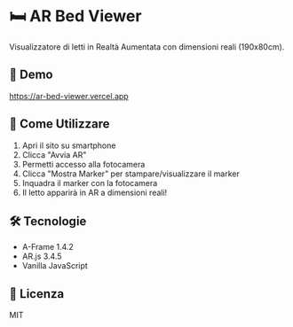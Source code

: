 # 🛏️ AR Bed Viewer

Visualizzatore di letti in Realtà Aumentata con dimensioni reali (190x80cm).

## 🚀 Demo
https://ar-bed-viewer.vercel.app

## 📱 Come Utilizzare
1. Apri il sito su smartphone
2. Clicca "Avvia AR"
3. Permetti accesso alla fotocamera
4. Clicca "Mostra Marker" per stampare/visualizzare il marker
5. Inquadra il marker con la fotocamera
6. Il letto apparirà in AR a dimensioni reali!

## 🛠️ Tecnologie
- A-Frame 1.4.2
- AR.js 3.4.5
- Vanilla JavaScript

## 📄 Licenza
MIT